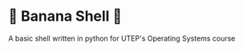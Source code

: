 :banana: Banana Shell :shell:
============

A basic shell written in python for UTEP's Operating Systems course

